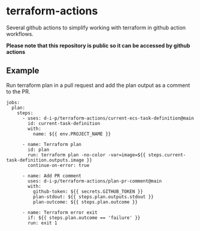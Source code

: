 # terraform-actions

Several github actions to simplify working with terraform in github action workflows.

**Please note that this repository is public so it can be accessed by github actions**

## Example

Run terraform plan in a pull request and add the plan output as a comment to the PR.

```
jobs:
  plan:
    steps:
      - uses: d-i-p/terraform-actions/current-ecs-task-definition@main
        id: current-task-definition
        with:
          name: ${{ env.PROJECT_NAME }}

      - name: Terraform plan
        id: plan
        run: terraform plan -no-color -var=image=${{ steps.current-task-definition.outputs.image }}
        continue-on-error: true

      - name: Add PR comment
        uses: d-i-p/terraform-actions/plan-pr-comment@main
        with:
          github-token: ${{ secrets.GITHUB_TOKEN }}
          plan-stdout: ${{ steps.plan.outputs.stdout }}
          plan-outcome: ${{ steps.plan.outcome }}

      - name: Terraform error exit
        if: ${{ steps.plan.outcome == 'failure' }}
        run: exit 1
```
